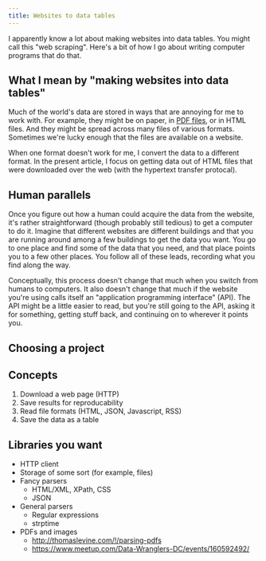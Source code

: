```yaml
---
title: Websites to data tables
---
```

I apparently know a lot about making websites into data tables.
You might call this "web scraping". Here's a bit of how I go about
writing computer programs that do that.

## What I mean by "making websites into data tables"
Much of the world's data are stored in ways that are annoying for me
to work with. For example, they might be on paper,
in [PDF files](/!/parsing-pdfs/), or in HTML files. And they might be
spread across many files of various formats. Sometimes we're lucky enough
that the files are available on a website.

When one format doesn't work for me, I convert the data to a different format.
In the present article, I focus on getting data out of HTML files that were
downloaded over the web (with the hypertext transfer protocal).

## Human parallels
Once you figure out how a human could acquire the
data from the website, it's rather straightforward (though probably
still tedious) to get a computer to do it. Imagine that different
websites are different buildings and that you are running around
among a few buildings to get the data you want. You go to one place
and find some of the data that you need, and that place points you
to a few other places. You follow all of these leads, recording what
you find along the way.

Conceptually, this process doesn't change that much when you switch
from humans to computers. It also doesn't change that much if the website
you're using calls itself an "application programming interface" (API).
The API might be a little easier to read, but you're still going to the
API, asking it for something, getting stuff back, and continuing on to
wherever it points you.

## Choosing a project


## Concepts

1. Download a web page (HTTP)
2. Save results for reproducability
3. Read file formats (HTML, JSON, Javascript, RSS)
4. Save the data as a table

## Libraries you want

* HTTP client
* Storage of some sort (for example, files)
* Fancy parsers
  * HTML/XML, XPath, CSS
  * JSON
* General parsers
  * Regular expressions
  * strptime
* PDFs and images
  * http://thomaslevine.com/!/parsing-pdfs
  * https://www.meetup.com/Data-Wranglers-DC/events/160592492/
